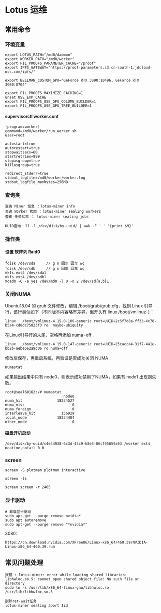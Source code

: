 # Lotus 运维

## 常用命令

### 环境变量

```
export LOTUS_PATH="/md0/daemon"
export WORKER_PATH="/md0/worker"
export FIL_PROOFS_PARAMETER_CACHE="/proof"
export IPFS_GATEWAY="https://proof-parameters.s3.cn-south-1.jdcloud-oss.com/ipfs/"

export BELLMAN_CUSTOM_GPU="GeForce RTX 3090:10496, GeForce RTX 3080:8704"

export FIL_PROOFS_MAXIMIZE_CACHING=1
unset USE_EXP_CACHE
export FIL_PROOFS_USE_GPU_COLUMN_BUILDER=1
export FIL_PROOFS_USE_GPU_TREE_BUILDER=1
```
#### supervisorctl worker.conf
```
[program:worker]
command=/md0/worker/run_worker.sh
user=root

autostart=true
autorestart=true
stopwaitsecs=60
startretries=999
stopasgroup=true
killasgroup=true

redirect_stderr=true
stdout_logfile=/md0/worker/worker.log
stdout_logfile_maxbytes=256MB
```

### 查询类

```
查询 Miner 信息 ：lotus-miner info
查询 Worker 状态 ：lotus-miner sealing workers
查询 任务状态 ： lotus-miner sealing jobs

UUID查询: ll -l /dev/disk/by-uuid/ | awk -F ' ' '{print $9}'
```

### 操作类

#### 设置 软阵列 Raid0
```
fdisk /dev/sda     // g n 回车 回车 wq
fdisk /dev/sdb     // g n 回车 回车 wq
mkfs.ext4 /dev/sda1
mkfs.ext4 /dev/sdb1
mdadm -C -a yes /dev/md0 -l 0 -n 2 /dev/sd{a,b}1
```

### 关闭NUMA
Ubuntu18.04 的 grub 文件修改，编辑 /boot/grub/grub.cfg，找到 Linux 引导行，该行类似如下（不同版本内容略有差异，但开头有 linux /boot/vmlinuz-）：
```
linux   /boot/vmlinuz-4.15.0-106-generic root=UUID=2c5f7d8a-ff33-4c78-b5a4-cd8dc75823f3 ro  maybe-ubiquity
```
在Linux引导行的末尾，空格再添加 numa=off .

```
linux   /boot/vmlinuz-4.15.0-147-generic root=UUID=25cacca4-31f7-441e-bb2b-aebe562a9c06 ro numa=off
```

修改后保存，再重启系统，再验证是否成功关闭 NUMA .
```
numastat
```
如果输出结果中只有 node0，则表示成功禁用了NUMA，如果有 node1 出现则失败。

```
root@seal60162:/# numastat
                           node0
numa_hit                18234527
numa_miss                      0
numa_foreign                   0
interleave_hit            156929
local_node              18234484
other_node                     0
```

#### 磁盘开机启动
```
/dev/disk/by-uuid/c4e44938-6c3d-43c9-b8e3-86cf95659a93 /worker ext4 noatime,nofail 0 0
```
### screen

```
screen -S plotman plotman interactive

screen -ls

screen screen -r 2465
```


### 显卡驱动
```
# 卸载显卡驱动
sudo apt-get --purge remove nvidia*
sudo apt autoremove
sudo apt-get --purge remove "*nvidia*"
```

3080:
```
https://cn.download.nvidia.com/XFree86/Linux-x86_64/460.39/NVIDIA-Linux-x86_64-460.39.run
```

## 常见问题处理

```
报错 : lotus-miner: error while loading shared libraries: libhwloc.so.5: cannot open shared object file: No such file or directory
sudo ln -s /usr/lib/x86_64-linux-gnu/libhwloc.so /usr/lib/libhwloc.so.5
```

```
删除ret-wait任务
lotus-miner sealing abort $id
```
